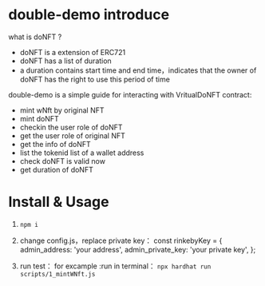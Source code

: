 # double-demo introduce
what is doNFT ?
- doNFT is a extension of ERC721
- doNFT has a list of duration 
- a duration contains start time and end time，indicates that the owner of doNFT has the right to use this period of time


double-demo is a simple guide for interacting with VritualDoNFT contract:
- mint wNft by original NFT
- mint doNFT
- checkin the user role of doNFT
- get the user role of original NFT
- get the info of doNFT
- list the tokenid list of a wallet address
- check doNFT is valid now
- get duration of doNFT



# Install & Usage

1. ```npm i```

2. change config.js，replace private key：
const rinkebyKey =
{
    admin_address: 'your address',
    admin_private_key: 'your private key',
};

3. run test：
for excample :run in terminal：
```npx hardhat run scripts/1_mintWNft.js```
